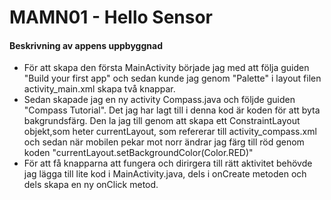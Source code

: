 # MAMN01 - Hello Sensor 

#### Beskrivning av appens uppbyggnad ####

* För att skapa den första MainActivity började jag med att följa guiden "Build your first app" och sedan kunde jag genom "Palette" i layout filen activity_main.xml skapa två knappar.
* Sedan skapade jag en ny activity Compass.java och följde guiden "Compass Tutorial". Det jag har lagt till i denna kod är koden för att byta bakgrundsfärg. Den la jag till genom att skapa ett ConstraintLayout objekt,som heter currentLayout, som refererar till activity_compass.xml och sedan när mobilen pekar mot norr ändrar jag färg till röd genom koden "currentLayout.setBackgroundColor(Color.RED)"
* För att få knapparna att fungera och dirirgera till rätt aktivitet behövde jag lägga till lite kod i MainActivity.java, dels i onCreate metoden och dels skapa en ny onClick metod. 
